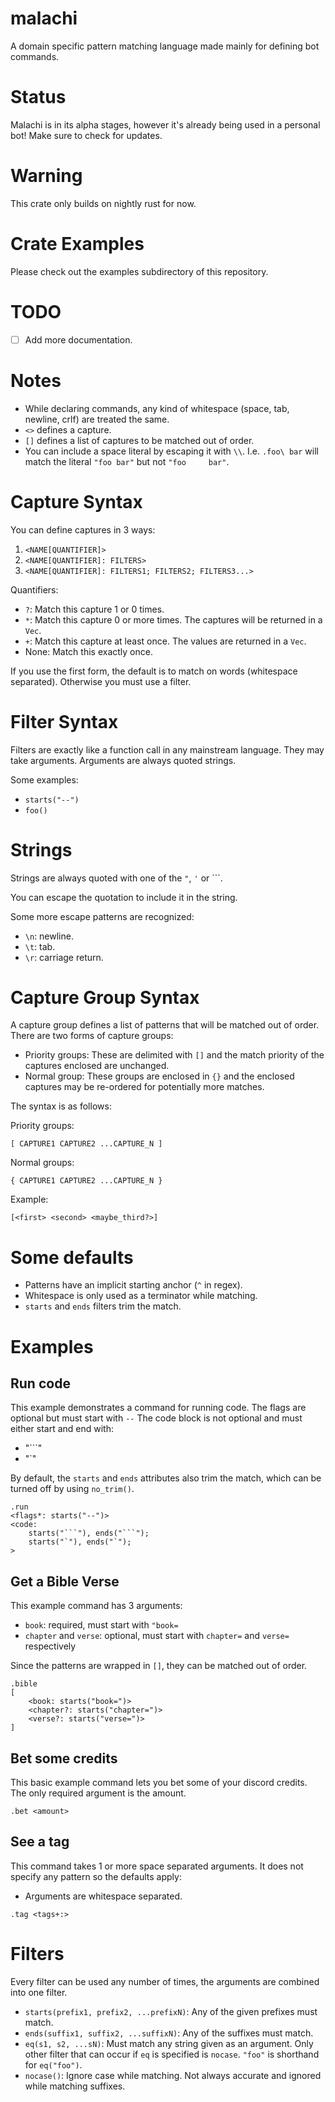# malachi
A domain specific pattern matching language made mainly for defining bot commands.

# Status
Malachi is in its alpha stages, however it's already being used in a personal bot!
Make sure to check for updates.

# Warning
This crate only builds on nightly rust for now.

# Crate Examples
Please check out the examples subdirectory of this repository.

# TODO
-	[ ] Add more documentation.

# Notes
-	While declaring commands, any kind of whitespace (space, tab, newline, crlf) are treated the same.
-	`<>` defines a capture.
-	`[]` defines a list of captures to be matched out of order.
-	You can include a space literal by escaping it with `\\`. I.e. `.foo\ bar` will match the literal `"foo bar"` but not `"foo     bar"`.

# Capture Syntax
You can define captures in 3 ways:

1.	`<NAME[QUANTIFIER]>`
2.	`<NAME[QUANTIFIER]: FILTERS>`
3.	`<NAME[QUANTIFIER]: FILTERS1; FILTERS2; FILTERS3...>`

Quantifiers:
-	`?`: Match this capture 1 or 0 times.
-	`*`: Match this capture 0 or more times. The captures will be returned in a `Vec`.
-	`+`: Match this capture at least once. The values are returned in a `Vec`.
-	None: Match this exactly once.

If you use the first form, the default is to match on words (whitespace separated).
Otherwise you must use a filter.

# Filter Syntax
Filters are exactly like a function call in any mainstream language.
They may take arguments.
Arguments are always quoted strings.

Some examples:

-	`starts("--")`
-	`foo()`

# Strings
Strings are always quoted with one of the `"`, `'` or `\``.

You can escape the quotation to include it in the string.

Some more escape patterns are recognized:

-	`\n`: newline.
-	`\t`: tab.
-	`\r`: carriage return.

# Capture Group Syntax
A capture group defines a list of patterns that will be matched out of order.
There are two forms of capture groups:
-	Priority groups: These are delimited with `[]` and the match priority of the captures enclosed are unchanged.
-	Normal group: These groups are enclosed in `{}` and the enclosed captures may be re-ordered for potentially more matches.

The syntax is as follows:

Priority groups:
```
[ CAPTURE1 CAPTURE2 ...CAPTURE_N ]
```

Normal groups:
```
{ CAPTURE1 CAPTURE2 ...CAPTURE_N }
```

Example:

```
[<first> <second> <maybe_third?>]
```

# Some defaults
-	Patterns have an implicit starting anchor (`^` in regex).
-	Whitespace is only used as a terminator while matching.
-	`starts` and `ends` filters trim the match.

# Examples
## Run code
This example demonstrates a command for running code.
The flags are optional but must start with `--`
The code block is not optional and must either start and end with:
-	"\`\`\`"
-	"\`"

By default, the `starts` and `ends` attributes also trim the match, which can be turned off by using `no_trim()`.

```
.run
<flags*: starts("--")>
<code:
	starts("```"), ends("```");
	starts("`"), ends("`");
>
```

## Get a Bible Verse
This example command has 3 arguments:
-	`book`: required, must start with `"book=`
-	`chapter` and `verse`: optional, must start with `chapter=` and `verse=` respectively

Since the patterns are wrapped in `[]`, they can be matched out of order.

```
.bible
[
	<book: starts("book=")>
	<chapter?: starts("chapter=")>
	<verse?: starts("verse=")>
]
```

## Bet some credits
This basic example command lets you bet some of your discord credits.
The only required argument is the amount.

```
.bet <amount>
```

## See a tag
This command takes 1 or more space separated arguments.
It does not specify any pattern so the defaults apply:
-	Arguments are whitespace separated.

```
.tag <tags+:>
```

# Filters
Every filter can be used any number of times, the arguments are combined into one filter.

-	`starts(prefix1, prefix2, ...prefixN)`: Any of the given prefixes must match.
-	`ends(suffix1, suffix2, ...suffixN)`: Any of the suffixes must match.
-	`eq(s1, s2, ...sN)`: Must match any string given as an argument. Only other filter that can occur if `eq` is specified is `nocase`. `"foo"` is shorthand for `eq("foo")`.
-	`nocase()`: Ignore case while matching. Not always accurate and ignored while matching suffixes.
